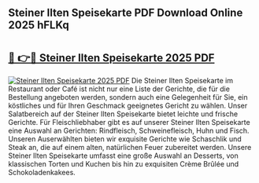 ## Steiner Ilten Speisekarte PDF Download Online 2025 hFLKq

# <h2><a href="http://gc9nqs.nevu.top/?p=Steiner+Ilten+Speisekarte">🔗 👉🔴 Steiner Ilten Speisekarte 2025 PDF</a></h2>

[![Steiner Ilten Speisekarte 2025 PDF](https://i.imgur.com/dBaPXMq.png)](http://gc9nqs.nevu.top/?p=Steiner+Ilten+Speisekarte)
Die Steiner Ilten Speisekarte im Restaurant oder Café ist nicht nur eine Liste der Gerichte, die für die Bestellung angeboten werden, sondern auch eine Gelegenheit für Sie, ein köstliches und für Ihren Geschmack geeignetes Gericht zu wählen. Unser Salatbereich auf der Steiner Ilten Speisekarte bietet leichte und frische Gerichte. Für Fleischliebhaber gibt es auf unserer Steiner Ilten Speisekarte eine Auswahl an Gerichten: Rindfleisch, Schweinefleisch, Huhn und Fisch. Unseren Auserwählten bieten wir exquisite Gerichte wie Schaschlik und Steak an, die auf einem alten, natürlichen Feuer zubereitet werden. Unsere Steiner Ilten Speisekarte umfasst eine große Auswahl an Desserts, von klassischen Torten und Kuchen bis hin zu exquisiten Crème Brûlée und Schokoladenkakees.
